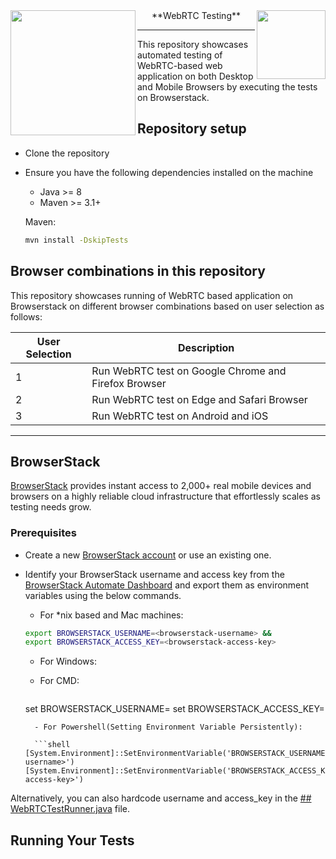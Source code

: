<img src="https://www.browserstack.com/images/static/header-logo.jpg" align="left" width="200">

 <img src="https://www.gstatic.com/devrel-devsite/prod/v328e217e4b751c25f062fe5c7682def5a7a55ca15e8bc2c276cdea0c86a8ee13/webrtc/images/lockup.svg" align="right" width="110"> 
<center>**WebRTC Testing**</center>

---

This repository showcases automated testing of WebRTC-based web application on both Desktop and Mobile Browsers by executing the tests on Browserstack.

## Repository setup

- Clone the repository

- Ensure you have the following dependencies installed on the machine

  - Java >= 8
  - Maven >= 3.1+

  Maven:

  ```sh
  mvn install -DskipTests
  ```

## Browser combinations in this repository

This repository showcases running of WebRTC based application on Browserstack on different browser combinations based on user selection as follows:

| User Selection | Description                                          |
| -------------- | ---------------------------------------------------- |
| 1              | Run WebRTC test on Google Chrome and Firefox Browser |
| 2              | Run WebRTC test on Edge and Safari Browser           |
| 3              | Run WebRTC test on Android and iOS                   |

---

## BrowserStack

[BrowserStack](https://browserstack.com) provides instant access to 2,000+ real mobile devices and browsers on a highly reliable cloud infrastructure that effortlessly scales as testing needs grow.

### Prerequisites

- Create a new [BrowserStack account](https://www.browserstack.com/users/sign_up) or use an existing one.
- Identify your BrowserStack username and access key from the [BrowserStack Automate Dashboard](https://automate.browserstack.com/) and export them as environment variables using the below commands.

  - For \*nix based and Mac machines:

  ```sh
  export BROWSERSTACK_USERNAME=<browserstack-username> &&
  export BROWSERSTACK_ACCESS_KEY=<browserstack-access-key>
  ```

  - For Windows:
  - For CMD:


      ```shell

  set BROWSERSTACK_USERNAME=<browserstack-username>
  set BROWSERSTACK_ACCESS_KEY=<browserstack-access-key>

  ````
  	- For Powershell(Setting Environment Variable Persistently):

  	```shell
  [System.Environment]::SetEnvironmentVariable('BROWSERSTACK_USERNAME','<browserstack-username>')
  [System.Environment]::SetEnvironmentVariable('BROWSERSTACK_ACCESS_KEY','<browserstack-access-key>')
  ````

Alternatively, you can also hardcode username and access_key in the [## WebRTCTestRunner.java](<src/main/java/WebRTCTestRunner.java**](https://stackedit.io/resources/conf/capabilities/test_caps.json)>) file.

## Running Your Tests

